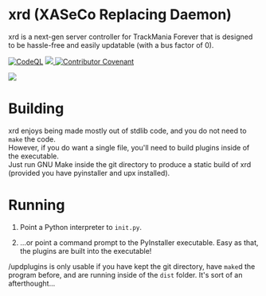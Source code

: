 # xrd (XASeCo Replacing Daemon)

xrd is a next-gen server controller for TrackMania Forever that is designed to be hassle-free and easily updatable (with a bus factor of 0).

[![CodeQL](https://github.com/AomegaL/xrd/actions/workflows/codeql-analysis.yml/badge.svg?branch=main)](https://github.com/AomegaL/xrd/actions/workflows/codeql-analysis.yml)
<a href="https://discord.gg/5DT5Vs2ZHS">
  <img src="https://discordapp.com/api/guilds/951272271266344960/widget.png?style=shield"/>
</a>
[![Contributor Covenant](https://img.shields.io/badge/Contributor%20Covenant-2.0-4baaaa.svg)](CODE_OF_CONDUCT.md) 

<img src="https://i.arxius.io/8c526630.png"/>

# Building

xrd enjoys being made mostly out of stdlib code, and you do not need to `make` the code. <br/>
However, if you do want a single file, you'll need to build plugins inside of the executable. <br/>
Just run GNU Make inside the git directory to produce a static build of xrd (provided you have pyinstaller and upx installed). <br/>

# Running

1) Point a Python interpreter to `init.py`.

2) ...or point a command prompt to the PyInstaller executable. Easy as that, the plugins are built into the executable!

/updplugins is only usable if you have kept the git directory, have `make`d the program before, and are running inside of the `dist` folder. It's sort of an afterthought...
